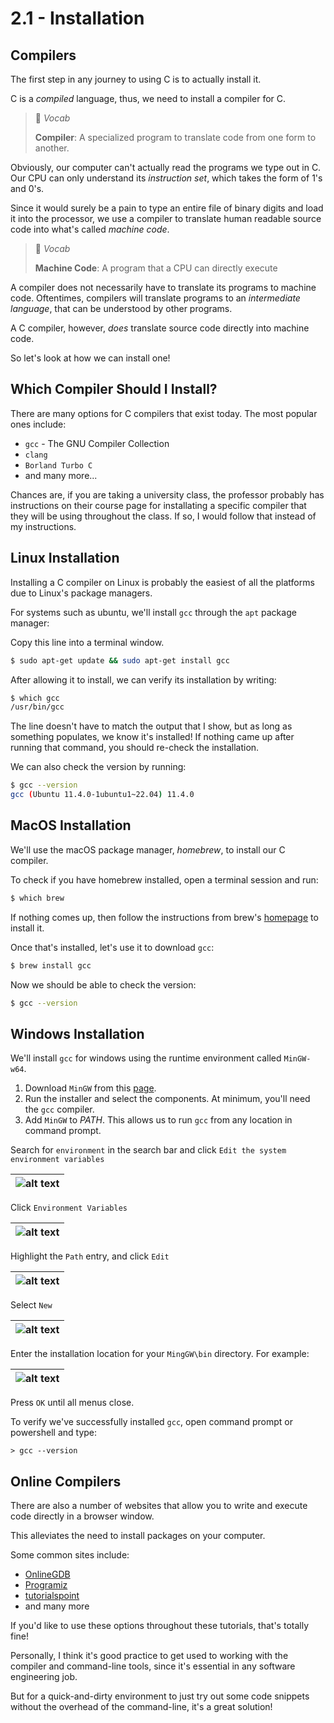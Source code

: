 # 2.1 - Installation

## Compilers

The first step in any journey to using C is to actually install it.

C is a _compiled_ language, thus, we need to install a compiler for C.

> 📕 _Vocab_
>
> __Compiler__: A specialized program to translate code from one form to another.

Obviously, our computer can't actually read the programs we type out in C. Our CPU can only understand its _instruction set_, which takes the form of 1's and 0's.

Since it would surely be a pain to type an entire file of binary digits and load it into the processor, we use a compiler to translate human readable source code into what's called _machine code_.

> 📕 _Vocab_
>
> __Machine Code__: A program that a CPU can directly execute

A compiler does not necessarily have to translate its programs to machine code. Oftentimes, compilers will translate programs to an _intermediate language_, that can be understood by other programs.

A C compiler, however, _does_ translate source code directly into machine code.

So let's look at how we can install one!

## Which Compiler Should I Install?

There are many options for C compilers that exist today. The most popular ones include:

- `gcc` - The GNU Compiler Collection
- `clang`
- `Borland Turbo C`
- and many more...

Chances are, if you are taking a university class, the professor probably has instructions on their course page for installating a specific compiler that they will be using throughout the class. If so, I would follow that instead of my instructions.

## Linux Installation

Installing a C compiler on Linux is probably the easiest of all the platforms due to Linux's package managers.

For systems such as ubuntu, we'll install `gcc` through the `apt` package manager:

Copy this line into a terminal window.

```bash
$ sudo apt-get update && sudo apt-get install gcc
```

After allowing it to install, we can verify its installation by writing:

```bash
$ which gcc
/usr/bin/gcc
```

The line doesn't have to match the output that I show, but as long as something populates, we know it's installed! If nothing came up after running that command, you should re-check the installation.

We can also check the version by running:

```bash
$ gcc --version
gcc (Ubuntu 11.4.0-1ubuntu1~22.04) 11.4.0
```

## MacOS Installation

We'll use the macOS package manager, _homebrew_, to install our C compiler.

To check if you have homebrew installed, open a terminal session and run:

```bash
$ which brew
```

If nothing comes up, then follow the instructions from brew's [homepage](https://brew.sh/) to install it.

Once that's installed, let's use it to download `gcc`:

```bash
$ brew install gcc
```

Now we should be able to check the version:

```bash
$ gcc --version
```

## Windows Installation

We'll install `gcc` for windows using the runtime environment called `MinGW-w64`.

1. Download `MinGW` from this [page](https://sourceforge.net/projects/mingw-w64/).
2. Run the installer and select the components. At minimum, you'll need the `gcc` compiler.
3. Add `MinGW` to _PATH_. This allows us to run `gcc` from any location in command prompt.
    
Search for `environment` in the search bar and click `Edit the system environment variables`

| ![alt text](../../../assets/environ.png "heel click!") |
|:--:|

Click `Environment Variables`

| ![alt text](../../../assets/environ_2.png "heel click!") |
|:--:| 

Highlight the `Path` entry, and click `Edit`

| ![alt text](../../../assets/environ_3.png "heel click!") |
|:--:|

Select `New`

| ![alt text](../../../assets/environ_4.png "heel click!") |
|:--:|

Enter the installation location for your `MingGW\bin` directory. For example:

| ![alt text](../../../assets/environ_5.png "heel click!") |
|:--:|

Press `OK` until all menus close.

To verify we've successfully installed `gcc`, open command prompt or powershell and type:

```
> gcc --version
```

## Online Compilers

There are also a number of websites that allow you to write and execute code directly in a browser window.

This alleviates the need to install packages on your computer.

Some common sites include:

- [OnlineGDB](https://www.onlinegdb.com/)
- [Programiz](https://www.programiz.com/c-programming/online-compiler/)
- [tutorialspoint](https://www.tutorialspoint.com/compile_c_online.php)
- and many more

If you'd like to use these options throughout these tutorials, that's totally fine!

Personally, I think it's good practice to get used to working with the compiler and command-line tools, since it's essential in any software engineering job.

But for a quick-and-dirty environment to just try out some code snippets without the overhead of the command-line, it's a great solution!
